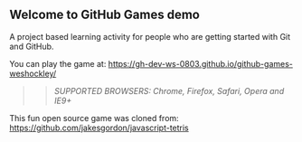## Welcome to GitHub Games demo

A project based learning activity for people who are getting started with Git and GitHub.

You can play the game at: https://gh-dev-ws-0803.github.io/github-games-weshockley/
>> _*SUPPORTED BROWSERS*: Chrome, Firefox, Safari, Opera and IE9+_

This fun open source game was cloned from: https://github.com/jakesgordon/javascript-tetris
